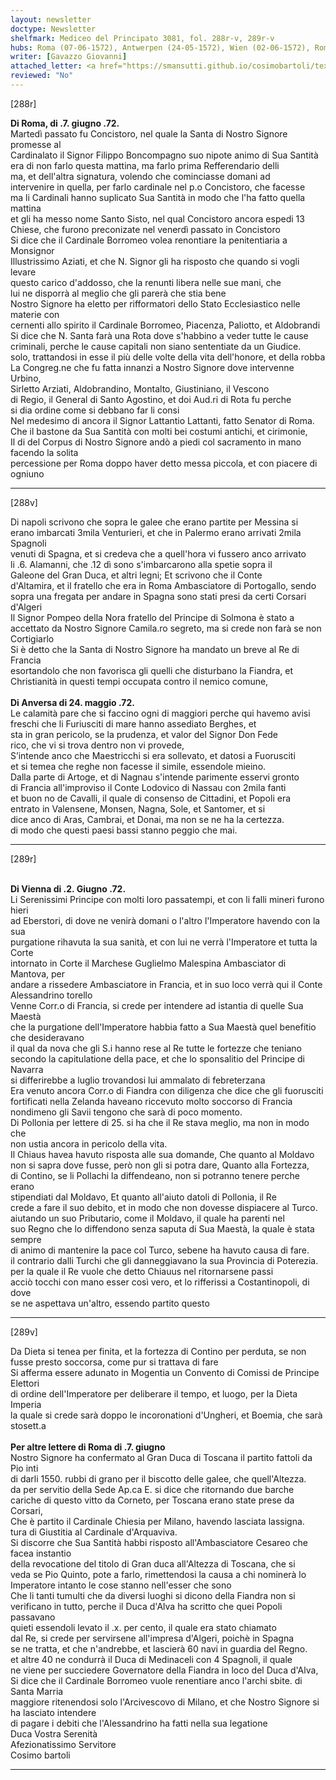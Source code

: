 ```yaml
---
layout: newsletter
doctype: Newsletter
shelfmark: Mediceo del Principato 3081, fol. 288r-v, 289r-v
hubs: Roma (07-06-1572), Antwerpen (24-05-1572), Wien (02-06-1572), Roma (07-06-1572)
writer: [Gavazzo Giovanni]
attached_letter: <a href="https://smansutti.github.io/cosimobartoli/texts/2981_034/">2981_034</a>
reviewed: "No"
---
```


[288r]  
  
  
<strong>Di Roma, di .7. giugno .72.</strong>  
Martedì passato fu Concistoro, nel quale la Santa di Nostro Signore promesse al  
Cardinalato il Signor Filippo Boncompagno suo nipote animo di Sua Santità  
era di non farlo questa mattina, ma farlo prima Refferendario delli  
ma, et dell'altra signatura, volendo che cominciasse domani ad  
intervenire in quella, per farlo cardinale nel p.o Concistoro, che facesse  
ma li Cardinali hanno suplicato Sua Santità in modo che l'ha fatto quella mattina  
et gli ha messo nome Santo Sisto, nel qual Concistoro ancora espedi 13  
Chiese, che furono preconizate nel venerdì passato in Concistoro  
Si dice che il Cardinale Borromeo volea renontiare la penitentiaria a Monsignor  
Illustrissimo Aziati, et che N. Signor gli ha risposto che quando si vogli levare  
questo carico d'addosso, che la renunti libera nelle sue mani, che  
lui ne disporrà al meglio che gli parerà che stia bene  
Nostro Signore ha eletto per rifformatori dello Stato Ecclesiastico nelle materie con  
cernenti allo spirito il Cardinale Borromeo, Piacenza, Paliotto, et Aldobrandi  
Si dice che N. Santa farà una Rota dove s'habbino a veder tutte le cause  
criminali, perche le cause capitali non siano sententiate da un Giudice.  
solo, trattandosi in esse il più delle volte della vita dell'honore, et della robba  
La Congreg.ne che fu fatta innanzi a Nostro Signore dove intervenne Urbino,  
Sirletto Arziati, Aldobrandino, Montalto, Giustiniano, il Vescono  
di Regio, il General di Santo Agostino, et doi Aud.ri di Rota fu perche  
si dia ordine come si debbano far li consi  
Nel medesimo di ancora il Signor Lattantio Lattanti, fatto Senator di Roma.  
Che il bastone da Sua Santità con molti bei costumi antichi, et cirimonie,  
Il di del Corpus di Nostro Signore andò a piedi col sacramento in mano facendo la solita  
percessione per Roma doppo haver detto messa piccola, et con piacere di ogniuno  
  
---  

[288v]  
  
  
Di napoli scrivono che sopra le galee che erano partite per Messina si  
erano imbarcati 3mila Venturieri, et che in Palermo erano arrivati 2mila Spagnoli  
venuti di Spagna, et si credeva che a quell'hora vi fussero anco arrivato  
li .6. Alamanni, che .12 dì sono s'imbarcarono alla spetie sopra il  
Galeone del Gran Duca, et altri legni; Et scrivono che il Conte  
d'Altamira, et il fratello che era in Roma Ambasciatore di Portogallo, sendo  
sopra una fregata per andare in Spagna sono stati presi da certi Corsari d'Algeri  
Il Signor Pompeo della Nora fratello del Principe di Solmona è stato a  
accettato da Nostro Signore Camila.ro segreto, ma si crede non farà se non Cortigiarlo  
Si è detto che la Santa di Nostro Signore ha mandato un breve al Re di Francia  
esortandolo che non favorisca gli quelli che disturbano la Fiandra, et  
Christianità in questi tempi occupata contro il nemico comune,  
<br/><strong>Di Anversa di 24. maggio .72.</strong>  
Le calamità pare che si faccino ogni di maggiori perche qui havemo avisi  
freschi che li Furiusciti di mare hanno assediato Berghes, et  
sta in gran pericolo, se la prudenza, et valor del Signor Don Fede  
rico, che vi si trova dentro non vi provede,  
S’intende anco che Maestricchi si era sollevato, et datosi a Fuorusciti  
et si temea che reghe non facesse il simile, essendole mieino.  
Dalla parte di Artoge, et di Nagnau s'intende parimente esservi gronto  
di Francia all'improviso il Conte Lodovico di Nassau con 2mila fanti  
et buon no de Cavalli, il quale di consenso de Cittadini, et Popoli era  
entrato in Valensene, Monsen, Nagna, Sole, et Santomer, et si  
dice anco di Aras, Cambrai, et Donai, ma non se ne ha la certezza.  
di modo che questi paesi bassi stanno peggio che mai.  
  
---  

[289r]  
  
  
<br/><strong>Di Vienna di .2. Giugno .72.</strong>  
Li Serenissimi Principe con molti loro passatempi, et con li falli mineri furono hieri  
ad Eberstori, di dove ne venirà domani o l'altro l'Imperatore havendo con la sua  
purgatione rihavuta la sua sanità, et con lui ne verrà l'Imperatore et tutta la Corte  
intornato in Corte il Marchese Guglielmo Malespina Ambasciator di Mantova, per  
andare a rissedere Ambasciatore in Francia, et in suo loco verrà qui il Conte Alessandrino torello  
Venne Corr.o di Francia, si crede per intendere ad istantia di quelle Sua Maestà  
che la purgatione dell'Imperatore habbia fatto a Sua Maestà quel benefitio che desideravano  
il qual da nova che gli S.i hanno rese al Re tutte le fortezze che teniano  
secondo la capitulatione della pace, et che lo sponsalitio del Principe di Navarra  
si differirebbe a luglio trovandosi lui ammalato di febreterzana  
Era venuto ancora Corr.o di Fiandra con diligenza che dice che gli fuorusciti  
fortificati nella Zelanda haveano riccevuto molto soccorso di Francia  
nondimeno gli Savii tengono che sarà di poco momento.  
Di Pollonia per lettere di 25. si ha che il Re stava meglio, ma non in modo che  
non ustia ancora in pericolo della vita.  
Il Chiaus havea havuto risposta alle sua domande, Che quanto al Moldavo  
non si sapra dove fusse, però non gli si potra dare, Quanto alla Fortezza,  
di Contino, se li Pollachi la diffendeano, non si potranno tenere perche erano  
stipendiati dal Moldavo, Et quanto all'aiuto datoli di Pollonia, il Re  
crede a fare il suo debito, et in modo che non dovesse dispiacere al Turco.  
aiutando un suo Pributario, come il Moldavo, il quale ha parenti nel  
suo Regno che lo diffendono senza saputa di Sua Maestà, la quale è stata sempre  
di animo di mantenire la pace col Turco, sebene ha havuto causa di fare.  
il contrario dalli Turchi che gli danneggiavano la sua Provincia di Poterezia.  
per la quale il Re vuole che detto Chiauus nel ritornarsene passi  
acciò tocchi con mano esser così vero, et lo rifferissi a Costantinopoli, di dove  
se ne aspettava un'altro, essendo partito questo  
  
---  

[289v]  
  
  
Da Dieta si tenea per finita, et la fortezza di Contino per perduta, se non  
fusse presto soccorsa, come pur si trattava di fare  
Si afferma essere adunato in Mogentia un Convento di Comissi de Principe Elettori  
di ordine dell'Imperatore per deliberare il tempo, et luogo, per la Dieta Imperia  
la quale si crede sarà doppo le incoronationi d'Ungheri, et Boemia, che sarà stosett.a  
<br/><strong>Per altre lettere di Roma di .7. giugno</strong>  
Nostro Signore ha confermato al Gran Duca di Toscana il partito fattoli da Pio inti  
di darli 1550. rubbi di grano per il biscotto delle galee, che quell'Altezza.  
da per servitio della Sede Ap.ca E. si dice che ritornando due barche  
cariche di questo vitto da Corneto, per Toscana erano state prese da Corsari,  
Che è partito il Cardinale Chiesia per Milano, havendo lasciata lassigna.  
tura di Giustitia al Cardinale d'Arquaviva.  
Si discorre che Sua Santità habbi risposto all'Ambasciatore Cesareo che facea instantio  
della revocatione del titolo di Gran duca all'Altezza di Toscana, che si  
veda se Pio Quinto, pote a farlo, rimettendosi la causa a chi nominerà lo  
Imperatore intanto le cose stanno nell'esser che sono  
Che li tanti tumulti che da diversi luoghi si dicono della Fiandra non si  
verificano in tutto, perche il Duca d'Alva ha scritto che quei Popoli passavano  
quieti essendoli levato il .x. per cento, il quale era stato chiamato  
dal Re, si crede per servirsene all'impresa d'Algeri, poichè in Spagna  
se ne tratta, et che n'andrebbe, et lascierà 60 navi in guardia del Regno.  
et altre 40 ne condurrà il Duca di Medinaceli con 4 Spagnoli, il quale  
ne viene per succiedere Governatore della Fiandra in loco del Duca d'Alva,  
Si dice che il Cardinale Borromeo vuole renentiare anco l'archi sbite. di Santa Marria  
maggiore ritenendosi solo l'Arcivescovo di Milano, et che Nostro Signore si ha lasciato intendere  
di pagare i debiti che l'Alessandrino ha fatti nella sua legatione  
Duca Vostra Serenità  
Afezionatissimo Servitore  
Cosimo bartoli  
  
---  

